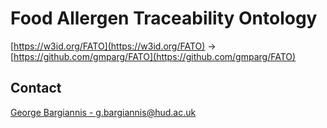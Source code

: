 # Food Allergen Traceability Ontology
[https://w3id.org/FATO](https://w3id.org/FATO) -> [https://github.com/gmparg/FATO](https://github.com/gmparg/FATO)



## Contact
[George Bargiannis - g.bargiannis@hud.ac.uk](mailto:g.bargiannis@hud.ac.uk)
